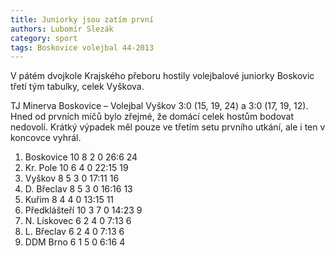 ```yaml
---
title: Juniorky jsou zatím první
authors: Lubomír Slezák
category: sport
tags: Boskovice volejbal 44-2013
---
```


V pátém dvojkole Krajského přeboru hostily volejbalové juniorky Boskovic třetí tým tabulky, celek Vyškova.

TJ Minerva Boskovice – Volejbal Vyškov 3:0 (15, 19, 24) a 3:0 (17, 19, 12). Hned od prvních míčů bylo zřejmé, že domácí celek hostům bodovat nedovolí. Krátký výpadek měl pouze ve třetím setu prvního utkání, ale i ten v koncovce vyhrál.

1. Boskovice 10 8 2 0 26:6 24 
2. Kr. Pole 10 6 4 0 22:15 19 
3. Vyškov 8 5 3 0 17:11 16 
4. D. Břeclav 8 5 3 0 16:16 13 
5. Kuřim 8 4 4 0 13:15 11 
6. Předklášteří 10 3 7 0 14:23 9 
7. N. Lískovec 6 2 4 0 7:13 6 
8. L. Břeclav 6 2 4 0 7:13 6 
9. DDM Brno 6 1 5 0 6:16 4